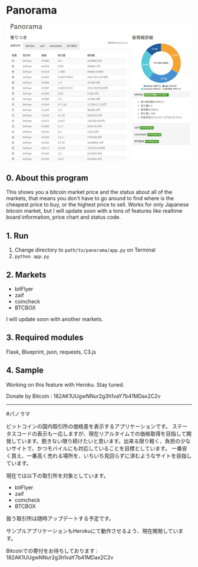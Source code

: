 # Panorama

![](./images/panorama.tiff)

## 0. About this program
This shows you a bitcoin market price and the status about all of the markets, that means you don't have to go around to find where is the cheapest price to buy, or the highest price to sell. Works for only Japanese bitcoin market, but I will update soon with a tons of features like realtime board information, price chart and status code.


## 1. Run

1. Change directory to `path/to/panorama/app.py` on Terminal
2. `python app.py`

## 2. Markets
- bitFlyer
- zaif
- coincheck
- BTCBOX

I will update soon with another markets.

## 3. Required modules
Flask, Blueprint, json, requests, C3.js

## 4. Sample
Working on this feature with Heroku. Stay tuned.

Donate by Bitcoin : 182AK1UUgwNNur2g3h1vaY7b41MDax2C2v

-----

#パノラマ

ビットコインの国内取引所の価格差を表示するアプリケーションです。
ステータスコードの表示も一応しますが、現在リアルタイムでの価格取得を目指して開発しています。飽きない限り続けたいと思います。出来る限り軽く、負担の少ないサイトで、かつモバイルにも対応していることを目標としています。
一番安く買え、一番高く売れる場所を、いちいち見回らずに済むようなサイトを目指しています。

現在では以下の取引所を対象としています。

- bitFlyer
- zaif
- coincheck
- BTCBOX

扱う取引所は随時アップデートする予定です。

サンプルアプリケーションもHerokuにて動作させるよう、現在開発しています。

Bitcoinでの寄付をお待ちしております : 182AK1UUgwNNur2g3h1vaY7b41MDax2C2v
